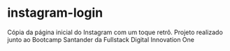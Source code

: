 # instagram-login

Cópia da página inicial do Instagram com um toque retrô.
Projeto realizado junto ao Bootcamp Santander da Fullstack Digital Innovation One
